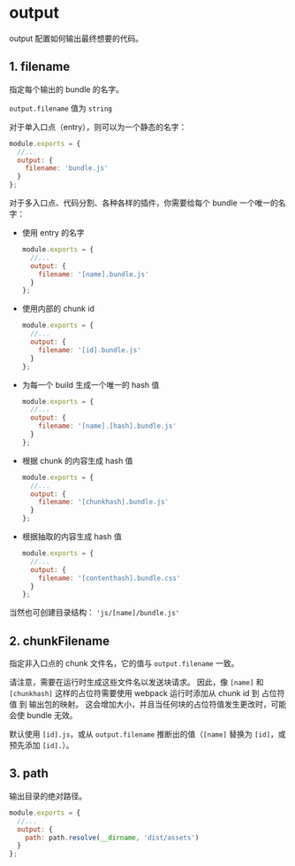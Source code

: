 # output

output 配置如何输出最终想要的代码。

## 1. filename

指定每个输出的 bundle 的名字。

`output.filename` 值为 `string`

对于单入口点（entry），则可以为一个静态的名字：

```javascript
module.exports = {
  //...
  output: {
    filename: 'bundle.js'
  }
};
```

对于多入口点、代码分割、各种各样的插件，你需要给每个 bundle 一个唯一的名字：

* 使用 entry 的名字

  ```javascript
  module.exports = {
    //...
    output: {
      filename: '[name].bundle.js'
    }
  };
  ```

* 使用内部的 chunk id

  ```javascript
  module.exports = {
    //...
    output: {
      filename: '[id].bundle.js'
    }
  };
  ```

* 为每一个 build 生成一个唯一的 hash 值

  ```javascript
  module.exports = {
    //...
    output: {
      filename: '[name].[hash].bundle.js'
    }
  };
  ```

* 根据 chunk 的内容生成 hash 值

  ```javascript
  module.exports = {
    //...
    output: {
      filename: '[chunkhash].bundle.js'
    }
  };
  ```

* 根据抽取的内容生成 hash 值

  ```javascript
  module.exports = {
    //...
    output: {
      filename: '[contenthash].bundle.css'
    }
  };
  ```

当然也可创建目录结构： `'js/[name]/bundle.js'`

## 2. chunkFilename

指定非入口点的 chunk 文件名，它的值与 `output.filename` 一致。

请注意，需要在运行时生成这些文件名以发送块请求。 因此，像 `[name]` 和 `[chunkhash]` 这样的占位符需要使用 webpack 运行时添加从 chunk id 到 占位符值 到 输出包的映射。 这会增加大小，并且当任何块的占位符值发生更改时，可能会使 bundle 无效。

默认使用 `[id].js`，或从 `output.filename` 推断出的值（`[name]` 替换为 `[id]`，或预先添加 `[id].`）。

## 3. path

输出目录的绝对路径。

```javascript
module.exports = {
  //...
  output: {
    path: path.resolve(__dirname, 'dist/assets')
  }
};
```